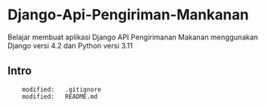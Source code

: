 # Django-Api-Pengiriman-Mankanan
Belajar membuat aplikasi Django API Pengirimanan Makanan menggunakan Django versi 4.2 dan Python versi 3.11

## Intro

        modified:   .gitignore
        modified:   README.md